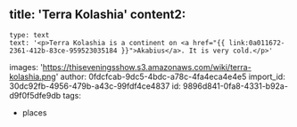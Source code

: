 title: 'Terra Kolashia'
content2:
  -
    type: text
    text: '<p>Terra Kolashia is a continent on <a href="{{ link:0a011672-2361-412b-83ce-959523035184 }}">Akabius</a>. It is very cold.</p>'
images: 'https://thiseveningsshow.s3.amazonaws.com/wiki/terra-kolashia.png'
author: 0fdcfcab-9dc5-4bdc-a78c-4fa4eca4e4e5
import_id: 30dc92fb-4956-479b-a43c-99fdf4ce4837
id: 9896d841-0fa8-4331-b92a-d9f0f5dfe9db
tags:
  - places
